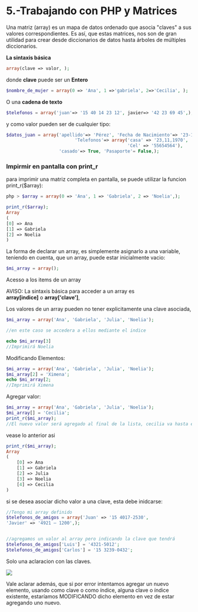 # 5.-Trabajando con PHP y Matrices

Una matriz (array) es un mapa de datos ordenado que asocia "claves" a sus valores correspondientes. Es así, que estas matrices, nos son de gran utilidad para crear desde
diccionarios de datos hasta árboles de múltiples diccionarios.

**La sintaxis básica**

```php
array(clave => valor, );
```

donde **clave** puede ser un **Entero**

```php
$nombre_de_mujer = array(0 => 'Ana', 1 =>'gabriela', 2=>'Cecilia', );
```

O una **cadena de texto**

```php
$telefonos = array('juan'=> '15 40 14 23 12', javier=> '42 23 69 45',);
```

y como valor pueden ser de cualquier tipo:

```php
$datos_juan = array('apellido'=> 'Pérez', 'Fecha de Nacimiento'=> '23-11-1997',
                          'Telefonos'=> array('casa' => '23,11,1970', 
                                              'Cel' => '55654564'),
                    'casado'=> True, 'Pasaporte'= False,);
```

### Impirmir en pantalla con print_r

para imprimir una matriz completa en pantalla, se puede utilizar la funcion print_r($array):

```php
php > $array = array(0 => 'Ana', 1 => 'Gabriela', 2 => 'Noelia',);

print_r($array);
Array
(
[0] => Ana
[1] => Gabriela
[2] => Noelia
)

```

La forma de declarar un array, es simplemente asignarlo a una variable, teniendo en cuenta, que un array, puede estar inicialmente vacio:

```php
$mi_array = array();
```

Acesso a los items de un array

AVISO:  La sintaxis básica para acceder a un array es  
**array[indice]** o **array['clave']**, 



Los valores de un array pueden no tener explicitamente una clave asociada,

```php
$mi_array = array('Ana', 'Gabriela', 'Julia', 'Noelia');

//en este caso se accedera a ellos mediante el indice

echo $mi_array[3]
//Imprimirá Noelia
```

Modificando Elementos:

```php
$mi_array = array('Ana', 'Gabriela', 'Julia', 'Noelia');
$mi_array[2] = 'Ximena';
echo $mi_array[2; 
//Imprimirá Ximena
```

Agregar valor:

```php
$mi_array = array('Ana', 'Gabriela', 'Julia', 'Noelia');
$mi_array[] = 'Cecilia';
print_r($mi_array);
//El nuevo valor será agregado al final de la lista, cecilia va hasta el final como va lñlegando
```

vease lo anterior asi

```php
print_r($mi_array);
Array
(
    [0] => Ana
    [1] => Gabriela
    [2] => Julia
    [3] => Noelia
    [4] => Cecilia
)
```

si se desea asociar dicho valor a una clave, esta debe inidcarse:

```php
//Tengo mi array definido
$telefonos_de_amigos = array('Juan' => '15 4017-2530',
'Javier' => '4921 – 1200',);


//agregamos un valor al array pero indicando la clave que tendrá
$telefonos_de_amigos['Luis'] = '4321-5012';
$telefonos_de_amigos['Carlos'] = '15 3239-0432';

```

Solo una aclaracion con las claves.

![](C:\Users\oscar\AppData\Roaming\marktext\images\2022-08-14-13-15-51-image.png)

Vale aclarar además, que si por error intentamos agregar un  nuevo elemento, usando como clave o como índice, alguna clave o índice existente, estaríamos MODIFICANDO dicho elemento en vez de estar agregando uno nuevo.
